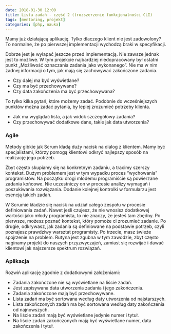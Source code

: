 ```yaml
---
date: 2018-01-30 12:00
title: Lista zadań - część 2 ()rozszerzenie funkcjonalności CLI)
tags: [mentoring, projekt]
categories: [php, nauka]
---
```

Mamy już działającą aplikację. Tylko dlaczego klient nie jest zadowolony? 
To normalne, że po pierwszej implementacji wychodzą braki w specyfikacji.
<!-- more -->

Dobrze jest je wyłapać jeszcze przed implementacją. Nie zawsze jednak jest to możliwe. 
W tym projekcie najbardziej niedopracowany był ostatni punkt „Możliwość oznaczania zadania jako wykonanego”. 
Nie ma w nim żadnej informacji o tym, jak mają się zachowywać zakończone zadania.

- Czy dalej ma być wyświetlane?
- Czy ma być przechowywane?
- Czy data zakończenia ma być przechowywana?

To tylko kilka pytań, które możemy zadać. Podobnie do wcześniejszych punktów można zadać pytania, 
by lepiej zrozumieć potrzeby klienta.

- Jak ma wyglądać lista, a jak widok szczegółowy zadania?
- Czy przechowywać dodatkowe dane, takie jak data utworzenia?

### Agile

Metody gibkie jak Scrum kładą duży nacisk na dialog z klientem. Mamy być specjalistami, którzy pomogą 
klientowi odkryć najlepszy sposób na realizację jego potrzeb.

Zbyt często skupiamy się na konkretnym zadaniu, a tracimy szerszy kontekst. 
Dużym problemem jest w tym wypadku proces “wychowania” programistów. Na początku drogi młodemu 
programiście są powierzane zadania końcowe. Nie uczestniczy on w procesie analizy wymagań i 
poszukiwania rozwiązania. Dodanie kolejnej kontrolki w formularzu jest esencją takich zadań.

W Scrumie kładzie się nacisk na udział całego zespołu w procesie definiowania zadań. 
Nawet jeśli czujesz, że nie wnosisz dodatkowej wartości jako młody programista, to nie znaczy, że jesteś tam zbędny. 
Po pierwsze, możesz poznać kontekst, który pomoże ci zrozumieć zadanie. Po drugie, odkrywasz, 
jak zadania są definiowane na podstawie potrzeb, czyli poznajesz prawdziwy warsztat programisty. 
Po trzecie, masz świeże spojrzenie na problem. Rutyna jest zgubna w tym zawodzie, zbyt często naginamy 
projekt do naszych przyzwyczajeń, zamiast się rozwijać i dawać klientowi jak najszersze spektrum rozwiązań.

### Aplikacja

Rozwiń aplikację zgodnie z dodatkowymi założeniami:

- Zadania zakończone nie są wyświetlane na liście zadań.
- Jest zapisywana data utworzenia zadania i jego zakończenia.
- Zadania zakończone mają być przechowywane.
- Lista zadań ma być sortowana według daty utworzenia od najstarszych.
- Lista zakończonych zadań ma być sortowana według daty zakończenia od najnowszych.
- Na liście zadań mają być wyświetlane jedynie numer i tytuł.
- Na liście zadań zakończonych mają być wyświetlane numer, data zakończenia i tytuł.

